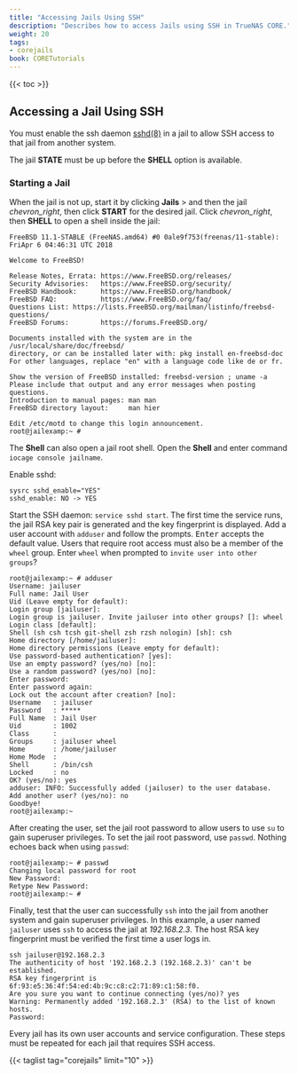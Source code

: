 ```yaml
---
title: "Accessing Jails Using SSH"
description: "Describes how to access Jails using SSH in TrueNAS CORE."
weight: 20
tags:
- corejails
book: CORETutorials
---
```


{{< toc >}}

## Accessing a Jail Using SSH

You must enable the ssh daemon [sshd(8)](https://www.freebsd.org/cgi/man.cgi?query=sshd) in a jail to allow SSH access to that jail from another system.

The jail **STATE** must be up before the **SHELL** option is available.

### Starting a Jail

When the jail is not up, start it by clicking **Jails** > and then the jail <i class="material-icons" aria-hidden="true" title="Expand">chevron_right</i>, then click **START** for the desired jail.
Click <i class="material-icons" aria-hidden="true" title="Expand">chevron_right</i>, then **SHELL** to open a shell inside the jail:

```
FreeBSD 11.1-STABLE (FreeNAS.amd64) #0 0ale9f753(freenas/11-stable): FriApr 6 04:46:31 UTC 2018

Welcome to FreeBSD!

Release Notes, Errata: https://www.FreeBSD.org/releases/
Security Advisories:   https://www.FreeBSD.org/security/
FreeBSD Handbook:      https://www.FreeBSD.org/handbook/
FreeBSD FAQ:           https://www.FreeBSD.org/faq/
Questions List: https://lists.FreeBSD.org/mailman/listinfo/freebsd-questions/
FreeBSD Forums:        https://forums.FreeBSD.org/

Documents installed with the system are in the /usr/local/share/doc/freebsd/
directory, or can be installed later with: pkg install en-freebsd-doc
For other languages, replace "en" with a language code like de or fr.

Show the version of FreeBSD installed: freebsd-version ; uname -a
Please include that output and any error messages when posting questions.
Introduction to manual pages: man man
FreeBSD directory layout:     man hier

Edit /etc/motd to change this login announcement.
root@jailexamp:~ #
```
The **Shell** can also open a jail root shell.
Open the **Shell** and enter command `iocage console jailname`.

Enable sshd:

```
sysrc sshd_enable="YES"
sshd_enable: NO -> YES
```

Start the SSH daemon: `service sshd start`.
The first time the service runs, the jail RSA key pair is generated and the key fingerprint is displayed.
Add a user account with `adduser` and follow the prompts.
<kbd>Enter</kbd> accepts the default value.
Users that require root access must also be a member of the `wheel` group.
Enter `wheel` when prompted to `invite user into other groups`?

```
root@jailexamp:~ # adduser
Username: jailuser
Full name: Jail User
Uid (Leave empty for default):
Login group [jailuser]:
Login group is jailuser. Invite jailuser into other groups? []: wheel
Login class [default]:
Shell (sh csh tcsh git-shell zsh rzsh nologin) [sh]: csh
Home directory [/home/jailuser]:
Home directory permissions (Leave empty for default):
Use password-based authentication? [yes]:
Use an empty password? (yes/no) [no]:
Use a random password? (yes/no) [no]:
Enter password:
Enter password again:
Lock out the account after creation? [no]:
Username   : jailuser
Password   : *****
Full Name  : Jail User
Uid        : 1002
Class      :
Groups     : jailuser wheel
Home       : /home/jailuser
Home Mode  :
Shell      : /bin/csh
Locked     : no
OK? (yes/no): yes
adduser: INFO: Successfully added (jailuser) to the user database.
Add another user? (yes/no): no
Goodbye!
root@jailexamp:~
```

After creating the user, set the jail root password to allow users to use `su` to gain superuser privileges.
To set the jail root password, use `passwd`.
Nothing echoes back when using `passwd`:

```
root@jailexamp:~ # passwd
Changing local password for root
New Password:
Retype New Password:
root@jailexamp:~ #
```

Finally, test that the user can successfully `ssh` into the jail from another system and gain superuser privileges.
In this example, a user named `jailuser` uses `ssh` to access the jail at *192.168.2.3*.
The host RSA key fingerprint must be verified the first time a user logs in.

```
ssh jailuser@192.168.2.3
The authenticity of host '192.168.2.3 (192.168.2.3)' can't be established.
RSA key fingerprint is 6f:93:e5:36:4f:54:ed:4b:9c:c8:c2:71:89:c1:58:f0.
Are you sure you want to continue connecting (yes/no)? yes
Warning: Permanently added '192.168.2.3' (RSA) to the list of known hosts.
Password:
```

Every jail has its own user accounts and service configuration.
These steps must be repeated for each jail that requires SSH access.

{{< taglist tag="corejails" limit="10" >}}
